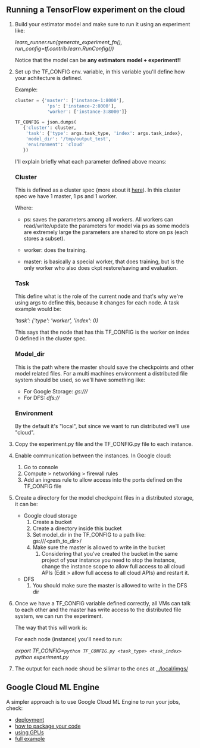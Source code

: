 ## Running a TensorFlow experiment on the cloud

1. Build your estimator model and make sure to run it using an
   experiment like:
   
   *learn_runner.run(generate_experiment_fn(), run_config=tf.contrib.learn.RunConfig())*

	Notice that the model can be **any estimators model + experiment!!**

2. Set up the TF_CONFIG env. variable, in this variable you'll define
   how your achitecture is defined.
   
   Example:

   ```python
   cluster = {'master': ['instance-1:8000'],
		       'ps': ['instance-2:8000'],
		       'worker': ['instance-3:8000']}

   TF_CONFIG = json.dumps(
	  {'cluster': cluster,
	   'task': {'type': args.task_type, 'index': args.task_index},
	   'model_dir': '/tmp/output_test',
	   'environment': 'cloud'
	  })
   ```

   I'll explain briefly what each parameter defined above means:

   ### Cluster
   
   This is defined as a cluster spec (more about it [here](https://www.tensorflow.org/deploy/distributed)).
   In this cluster spec we have 1 master, 1 ps and 1 worker.
   
   Where:
   
	* ps: saves the parameters among all workers.
	All workers can read/write/update the parameters for model via ps
	as some models are extremely large the parameters are shared to
	store on ps (each stores a subset).
	
	* worker: does the training.
	
	* master: is basically a special worker, that does training, but
	is the only worker who also does ckpt restore/saving and evaluation.
   
   ### Task
   
   This define what is the role of the current node and
   that's why we're using args to define this, because it changes
   for each node. A task example would be: 
   
   *'task': {'type': 'worker', 'index': 0}*
   
   This says that the node that has this TF_CONFIG is the worker on
   index 0 defined in the cluster spec.
   
   ### Model_dir
   
   This is the path where the master should save the checkpoints and
   other model related files. For a multi machines environment
   a distributed file system should be used, so we'll have something like:
   
   * For Google Storage: *gs://<bucket>/<path>*
   * For DFS: *dfs://<path>*
   
   ### Environment
   
   By the default it's "local", but since we want to run distributed
   we'll use "cloud".
 
3. Copy the experiment.py file and the TF_CONFIG.py file to each
   instance.

4. Enable communication between the instances. In Google cloud:
   
   1. Go to console  
   2. Compute > networking > firewall rules  
   3. Add an ingress rule to allow access into the ports
       defined on the TF_CONFIG file  

5. Create a directory for the model checkpoint files in a distributed
   storage, it can be:

   * Google cloud storage
      1. Create a bucket
      2. Create a directory inside this bucket
      3. Set model_dir in the TF_CONFIG to a path like: gs://<bucket>/<path_to_dir>/
      4. Make sure the master is allowed to write in the bucket
         1. Considering that you’ve created the bucket in the
            same project of your instance you need to stop the
            instance, change the instance scope to allow full
            access to all cloud APIs
            (Edit > allow full access to all cloud APIs) and restart it.
   * DFS
      1. You should make sure the master is allowed to write 
         in the DFS dir

3. Once we have a TF_CONFIG variable defined correctly, all VMs can
   talk to each other and the master has write access to the
   distributed file system, we can run the experiment.  
   
   The way that this will work is:
   
   For each node (instance) you'll need to run:
   
   *export TF_CONFIG=`python TF_CONFIG.py <task_type> <task_index>`*  
   *python experiment.py*
   
4. The output for each node shoud be silimar to the ones at [../local/imgs/](https://github.com/mari-linhares/tensorflow-workshop/tree/master/code_samples/distributed_tensorflow/local/imgs)

## Google Cloud ML Engine

A simpler approach is to use Google Cloud ML Engine to run your jobs, check:

* [deployment](https://cloud.google.com/ml-engine/docs/how-tos/training-jobs)
* [how to package your code](https://cloud.google.com/ml-engine/docs/how-tos/packaging-trainer)
* [using GPUs](https://cloud.google.com/ml-engine/docs/how-tos/using-gpus)
* [full example](https://github.com/GoogleCloudPlatform/cloudml-samples/tree/master/census)

